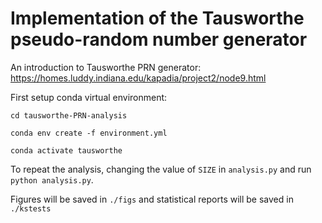 # Implementation of the Tausworthe pseudo-random number generator

An introduction to Tausworthe PRN generator:
https://homes.luddy.indiana.edu/kapadia/project2/node9.html


First setup conda virtual environment:

`cd tausworthe-PRN-analysis`

`conda env create -f environment.yml`

`conda activate tausworthe`

To repeat the analysis, changing the value of `SIZE` in `analysis.py` and run `python analysis.py`. 

Figures will be saved in `./figs` and statistical reports will be saved in `./kstests`

